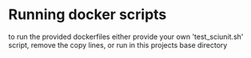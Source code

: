 # Running docker scripts

to run the provided dockerfiles either provide your own 'test_sciunit.sh' script, remove the copy lines, or run in this projects base directory
